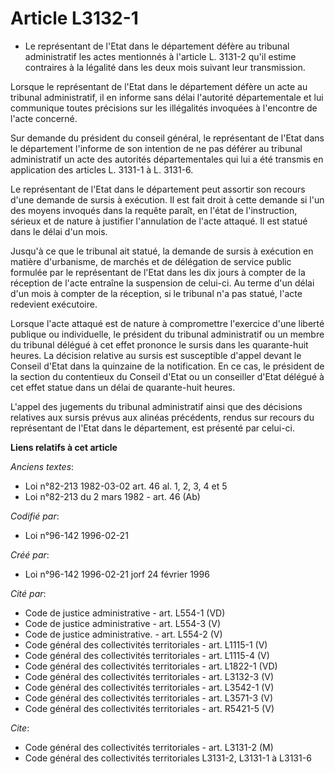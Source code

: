 # Article L3132-1

- Le représentant de l'Etat dans le département défère au tribunal administratif les actes mentionnés à l'article L. 3131-2
qu'il estime contraires à la légalité dans les deux mois suivant leur transmission.

Lorsque le représentant de l'Etat dans le département défère un acte au tribunal administratif, il en informe sans délai
l'autorité départementale et lui communique toutes précisions sur les illégalités invoquées à l'encontre de l'acte concerné.

Sur demande du président du conseil général, le représentant de l'Etat dans le département l'informe de son intention de ne
pas déférer au tribunal administratif un acte des autorités départementales qui lui a été transmis en application des
articles L. 3131-1 à L. 3131-6.

Le représentant de l'Etat dans le département peut assortir son recours d'une demande de sursis à exécution. Il est fait
droit à cette demande si l'un des moyens invoqués dans la requête paraît, en l'état de l'instruction, sérieux et de nature à
justifier l'annulation de l'acte attaqué. Il est statué dans le délai d'un mois.

Jusqu'à ce que le tribunal ait statué, la demande de sursis à exécution en matière d'urbanisme, de marchés et de délégation
de service public formulée par le représentant de l'Etat dans les dix jours à compter de la réception de l'acte entraîne la
suspension de celui-ci. Au terme d'un délai d'un mois à compter de la réception, si le tribunal n'a pas statué, l'acte
redevient exécutoire.

Lorsque l'acte attaqué est de nature à compromettre l'exercice d'une liberté publique ou individuelle, le président du
tribunal administratif ou un membre du tribunal délégué à cet effet prononce le sursis dans les quarante-huit heures. La
décision relative au sursis est susceptible d'appel devant le Conseil d'Etat dans la quinzaine de la notification. En ce cas,
le président de la section du contentieux du Conseil d'Etat ou un conseiller d'Etat délégué à cet effet statue dans un délai
de quarante-huit heures.

L'appel des jugements du tribunal administratif ainsi que des décisions relatives aux sursis prévus aux alinéas précédents,
rendus sur recours du représentant de l'Etat dans le département, est présenté par celui-ci.

**Liens relatifs à cet article**

_Anciens textes_:

  - Loi n°82-213 1982-03-02 art. 46 al. 1, 2, 3, 4 et 5
  - Loi n°82-213 du 2 mars 1982 - art. 46 (Ab)

_Codifié par_:

  - Loi n°96-142 1996-02-21

_Créé par_:

  - Loi n°96-142 1996-02-21 jorf 24 février 1996

_Cité par_:

  - Code de justice administrative - art. L554-1 (VD)
  - Code de justice administrative - art. L554-3 (V)
  - Code de justice administrative. - art. L554-2 (V)
  - Code général des collectivités territoriales - art. L1115-1 (V)
  - Code général des collectivités territoriales - art. L1115-4 (V)
  - Code général des collectivités territoriales - art. L1822-1 (VD)
  - Code général des collectivités territoriales - art. L3132-3 (V)
  - Code général des collectivités territoriales - art. L3542-1 (V)
  - Code général des collectivités territoriales - art. L3571-3 (V)
  - Code général des collectivités territoriales - art. R5421-5 (V)

_Cite_:

  - Code général des collectivités territoriales - art. L3131-2 (M)
  - Code général des collectivités territoriales L3131-2, L3131-1 à L3131-6
